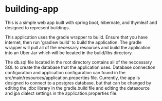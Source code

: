 # building-app
This is a simple web app built with spring boot, hibernate, and thymleaf and designed to represent buildings.

This application uses the gradle wrapper to build.  Ensure that you have internet, then run 'gradlew build' to build the application.  The gradle wrapper will pull all of the necessary resources and build the application into an Uber Jar which will be located in the build/libs directory.

The db.sql file located in the root directory contains all of the neccessary SQL to create the database that the application uses.  Database connection configuration and application configuration can found in the src/main/resources/application.properties file.  Currently, the app is designed to connect to a postgres database, but that can be changed by editing the jdbc library in the gradle.build file and editing the datasource and jpa dialect settings in the application.properties file.
